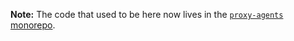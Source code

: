 **Note:** The code that used to be here now lives in the [`proxy-agents` monorepo](https://github.com/TooTallNate/proxy-agents/tree/main/packages/http-proxy-agent).
